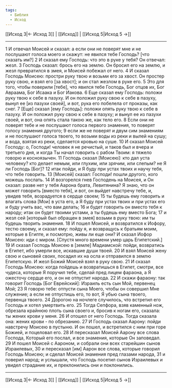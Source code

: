 ```yaml
---
tags:
  - Библия
  - Исход
---
```

[[Исход 3|← Исход 3]] | [[Исход]] | [[Исход 5|Исход 5 →]]

---
1 И отвечал Моисей и сказал: а если они не поверят мне и не послушают голоса моего и скажут: не явился тебе Господь? [что сказать им?]
2 И сказал ему Господь: что это в руке у тебя? Он отвечал: жезл.
3 Господь сказал: брось его на землю. Он бросил его на землю, и жезл превратился в змея, и Моисей побежал от него.
4 И сказал Господь Моисею: простри руку твою и возьми его за хвост. Он простер руку свою, и взял его [за хвост]; и он стал жезлом в руке его.
5 Это для того, чтобы поверили [тебе], что явился тебе Господь, Бог отцов их, Бог Авраама, Бог Исаака и Бог Иакова.
6 Еще сказал ему Господь: положи руку твою к себе в пазуху. И он положил руку свою к себе в пазуху, вынул ее [из пазухи своей], и вот, рука его побелела от проказы, как снег.
7 [Еще] сказал [ему Господь]: положи опять руку твою к себе в пазуху. И он положил руку свою к себе в пазуху; и вынул ее из пазухи своей, и вот, она опять стала такою же, как тело его.
8 Если они не поверят тебе и не послушают голоса первого знамения, то поверят голосу знамения другого;
9 если же не поверят и двум сим знамениям и не послушают голоса твоего, то возьми воды из реки и вылей на сушу; и вода, взятая из реки, сделается кровью на суше.
10 И сказал Моисей Господу: о, Господи! человек я не речистый, и таков был и вчера и третьего дня, и когда Ты начал говорить с рабом Твоим: я тяжело говорю и косноязычен.
11 Господь сказал [Моисею]: кто дал уста человеку? кто делает немым, или глухим, или зрячим, или слепым? не Я ли Господь [Бог]?
12 итак пойди, и Я буду при устах твоих и научу тебя, что тебе говорить.
13 [Моисей] сказал: Господи! пошли другого, кого можешь послать.
14 И возгорелся гнев Господень на Моисея, и Он сказал: разве нет у тебя Аарона брата, Левитянина? Я знаю, что он может говорить [вместо тебя], и вот, он выйдет навстречу тебе, и, увидев тебя, возрадуется в сердце своем;
15 ты будешь ему говорить и влагать слова [Мои] в уста его, а Я буду при устах твоих и при устах его и буду учить вас, что вам делать;
16 и будет говорить он вместо тебя к народу; итак он будет твоими устами, а ты будешь ему вместо Бога;
17 и жезл сей [который был обращен в змея] возьми в руку твою: им ты будешь творить знамения.
18 И пошел Моисей, и возвратился к Иофору, тестю своему, и сказал ему: пойду я, и возвращусь к братьям моим, которые в Египте, и посмотрю, живы ли еще они? И сказал Иофор Моисею: иди с миром. [Спустя много времени умер царь Египетский.]
19 И сказал Господь Моисею в [земле] Мадиамской: пойди, возвратись в Египет, ибо умерли все, искавшие души твоей.
20 И взял Моисей жену свою и сыновей своих, посадил их на осла и отправился в землю Египетскую. И жезл Божий Моисей взял в руку свою.
21 И сказал Господь Моисею: когда пойдешь и возвратишься в Египет, смотри, все чудеса, которые Я поручил тебе, сделай пред лицем фараона, а Я ожесточу сердце его, и он не отпустит народа.
22 И скажи фараону: так говорит Господь [Бог Еврейский]: Израиль есть сын Мой, первенец Мой;
23 Я говорю тебе: отпусти сына Моего, чтобы он совершил Мне служение; а если не отпустишь его, то вот, Я убью сына твоего, первенца твоего.
24 Дорогою на ночлеге случилось, что встретил его Господь и хотел умертвить его.
25 Тогда Сепфора, взяв каменный нож, обрезала крайнюю плоть сына своего и, бросив к ногам его, сказала: ты жених крови у меня.
26 И отошел от него Господь. Тогда сказала она: жених крови - по обрезанию.
27 И Господь сказал Аарону: пойди навстречу Моисею в пустыню. И он пошел, и встретился с ним при горе Божией, и поцеловал его.
28 И пересказал Моисей Аарону все слова Господа, Который его послал, и все знамения, которые Он заповедал.
29 И пошел Моисей с Аароном, и собрали они всех старейшин сынов Израилевых,
30 и пересказал [им] Аарон все слова, которые говорил Господь Моисею; и сделал Моисей знамения пред глазами народа,
31 и поверил народ; и услышали, что Господь посетил сынов Израилевых и увидел страдание их, и преклонились они и поклонились.

---
[[Исход 3|← Исход 3]] | [[Исход]] | [[Исход 5|Исход 5 →]]